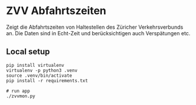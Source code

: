 # ZVV Abfahrtszeiten

Zeigt die Abfahrtszeiten von Haltestellen des Züricher Verkehrsverbunds an.
Die Daten sind in Echt-Zeit und berücksichtigen auch Verspätungen etc.

## Local setup
    pip install virtualenv
    virtualenv -p python3 .venv
    source .venv/bin/activate
    pip install -r requirements.txt

    # run app
    ./zvvmon.py
